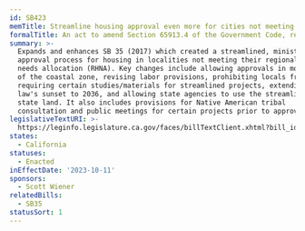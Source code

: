 ```yaml
---
id: SB423
memTitle: Streamline housing approval even more for cities not meeting housing goals
formalTitle: An act to amend Section 65913.4 of the Government Code, relating to land use.
summary: >-
  Expands and enhances SB 35 (2017) which created a streamlined, ministerial
  approval process for housing in localities not meeting their regional housing
  needs allocation (RHNA). Key changes include allowing approvals in more areas
  of the coastal zone, revising labor provisions, prohibiting locals from
  requiring certain studies/materials for streamlined projects, extending the
  law's sunset to 2036, and allowing state agencies to use the streamlining on
  state land. It also includes provisions for Native American tribal
  consultation and public meetings for certain projects prior to approval.
legislativeTextURI: >-
  https://leginfo.legislature.ca.gov/faces/billTextClient.xhtml?bill_id=202320240SB423
states:
  - California
statuses:
  - Enacted
inEffectDate: '2023-10-11'
sponsors:
  - Scott Wiener
relatedBills:
  - SB35
statusSort: 1
---
```

